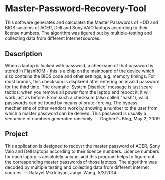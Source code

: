 Master-Password-Recovery-Tool 
=============================


This software generates and calculates the Master Passwords of HDD and BIOS systems of ACER, Dell and Sony VAIO laptops according to their license numbers. The algorithm was figured out by multiple-testing and collecting data from different Internet sources.


Description
---------------

When a laptop is locked with password, a checksum of that password is stored in FlashROM - this is a chip on the mainboard of the device which also contains the BIOS code and other settings, e.g. memory timings. For most brands, this checksum is displayed after entering an invalid password for the third time. The dramatic 'System Disabled' message is just scare tactics: when you remove all power from the laptop and reboot it, it will work just as before. From such a checksum (also called "hash"), valid passwords can be found by means of brute-forcing. The bypass mechanisms of other vendors work by showing a number to the user from which a master password can be derived. This password is usually a sequence of numbers generated randomly. -- Dogbert's Blog, May 2, 2009


 Project 
----------
 
This application is designed to recover the master password of ACER, Sony Vaio and Dell laptops according to their licence numbers. Licence numbers for each laptop is absolutely unique, and this program helps to figure out the corresponding master passwords of those laptops. The algorithm was decoded by multiple testing and collecting data from different internet sources. -- Rafayel Mkrtchyan, Junyu Wang, 5/3/2014.
